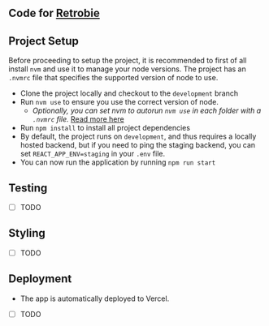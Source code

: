 ## Code for [Retrobie](https://retrobie.com)

## Project Setup

Before proceeding to setup the project, it is recommended to first of all install `nvm` and use it
to manage your node versions. The project has an `.nvmrc` file that specifies the supported version
of node to use.

- Clone the project locally and checkout to the `development` branch
- Run `nvm use` to ensure you use the correct version of node.
  - _Optionally, you can set nvm to autorun `nvm use` in each folder with a `.nvmrc` file._
    [Read more here](https://github.com/nvm-sh/nvm#deeper-shell-integration)
- Run `npm install` to install all project dependencies
- By default, the project runs on `development`, and thus requires a locally hosted backend, but if
  you need to ping the staging backend, you can set `REACT_APP_ENV=staging` in your `.env` file.
- You can now run the application by running `npm run start`

## Testing

- [ ] TODO

## Styling

- [ ] TODO

## Deployment

- The app is automatically deployed to Vercel.
- [ ] TODO
